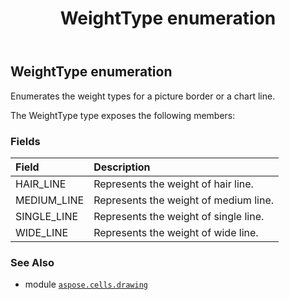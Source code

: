 ﻿---
title: WeightType enumeration
second_title: Aspose.Cells for Python via .NET API References
description: 
type: docs
weight: 1190
url: /aspose.cells.drawing/weighttype/
is_root: false
---

## WeightType enumeration

Enumerates the weight types for a picture border or a chart line.



The WeightType type exposes the following members:

### Fields
| Field | Description |
| :- | :- |
| HAIR_LINE | Represents the weight of hair line. |
| MEDIUM_LINE | Represents the weight of medium line. |
| SINGLE_LINE | Represents the weight of single line. |
| WIDE_LINE | Represents the weight of wide line. |



### See Also
* module [`aspose.cells.drawing`](..)
